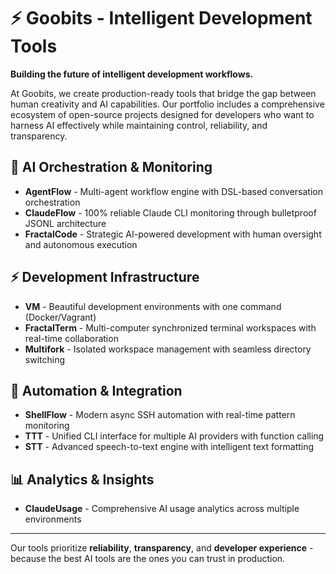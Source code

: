 # ⚡ Goobits - Intelligent Development Tools

  **Building the future of intelligent development workflows.**

  At Goobits, we create production-ready tools that bridge the gap between human creativity and AI capabilities. Our portfolio
  includes a comprehensive ecosystem of open-source projects designed for developers who want to harness AI effectively while
  maintaining control, reliability, and transparency.

  ## 🤖 AI Orchestration & Monitoring
  - **AgentFlow** - Multi-agent workflow engine with DSL-based conversation orchestration
  - **ClaudeFlow** - 100% reliable Claude CLI monitoring through bulletproof JSONL architecture
  - **FractalCode** - Strategic AI-powered development with human oversight and autonomous execution

  ## ⚡ Development Infrastructure
  - **VM** - Beautiful development environments with one command (Docker/Vagrant)
  - **FractalTerm** - Multi-computer synchronized terminal workspaces with real-time collaboration
  - **Multifork** - Isolated workspace management with seamless directory switching

  ## 🔧 Automation & Integration
  - **ShellFlow** - Modern async SSH automation with real-time pattern monitoring
  - **TTT** - Unified CLI interface for multiple AI providers with function calling
  - **STT** - Advanced speech-to-text engine with intelligent text formatting

  ## 📊 Analytics & Insights
  - **ClaudeUsage** - Comprehensive AI usage analytics across multiple environments

  ---

  Our tools prioritize **reliability**, **transparency**, and **developer experience** - because the best AI tools are the ones
  you can trust in production.
